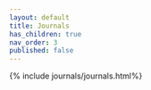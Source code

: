 ```yaml
---
layout: default
title: Journals
has_children: true
nav_order: 3
published: false
---
```

{% include journals/journals.html%}